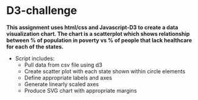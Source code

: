 # D3-challenge

**This assignment uses html/css and Javascript-D3 to create a data visualization chart. The chart is a scatterplot which shows relationship between % of population in poverty vs % of people that lack healthcare for each of the states.**

* Script includes:
  * Pull data from csv file using d3
  * Create scatter plot with each state shown within circle elements
  * Define appropriate labels and axes 
  * Generate linearly scaled axes
  * Produce SVG chart with appropriate margins 
  
  
